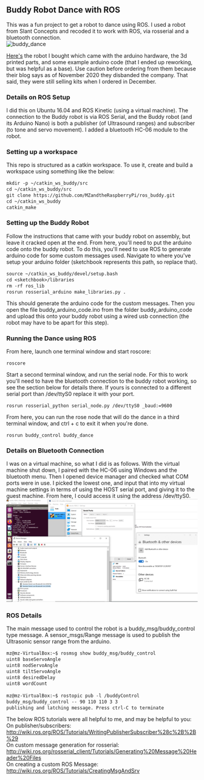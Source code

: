 ## Buddy Robot Dance with ROS
This was a fun project to get a robot to dance using ROS. I used a robot from Slant Concepts and recoded it to work with ROS, via rosserial and a bluetooth connection.    
![buddy_dance](screenshots/buddy_dance.gif)    

[Here's](https://www.littlearmrobot.com/buddy.html) the robot I bought which came with the arduino hardware, the 3d printed parts, and some example arduino code (that I ended up reworking, but was helpful as a base). Use caution before ordering from them because their blog says as of November 2020 they disbanded the company. That said, they were still selling kits when I ordered in December.    

### Details on ROS Setup
I did this on Ubuntu 16.04 and ROS Kinetic (using a virtual machine). The connection to the Buddy robot is via ROS Serial, and the Buddy robot (and its Arduino Nano) is both a publisher (of Ultrasound ranges) and subscriber (to tone and servo movement). I added a bluetooth HC-06 module to the robot.

### Setting up a workspace
This repo is structured as a catkin workspace. To use it, create and build a workspace using something like the below:    
```
mkdir -p ~/catkin_ws_buddy/src
cd ~/catkin_ws_buddy/src
git clone https://github.com/MZandtheRaspberryPi/ros_buddy.git
cd ~/catkin_ws_buddy
catkin_make
```    

### Setting up the Buddy Robot
Follow the instructions that came with your buddy robot on assembly, but leave it cracked open at the end. From here, you'll need to put the arduino code onto the buddy robot. To do this, you'll need to use ROS to generate arduino code for some custom messages used. Navigate to where you've setup your arduino folder (sketchbook represents this path, so replace that).    
```
source ~/catkin_ws_buddy/devel/setup.bash
cd <sketchbook>/libraries
rm -rf ros_lib
rosrun rosserial_arduino make_libraries.py .
```    
This should generate the arduino code for the custom messages. Then you open the file buddy_arduino_code.ino from the folder buddy_arduino_code and upload this onto your buddy robot using a wired usb connection (the robot may have to be apart for this step).

### Running the Dance using ROS

From here, launch one terminal window and start roscore:    
```
roscore
```    

Start a second terminal window, and run the serial node. For this to work you'll need to have the bluetooth connection to the buddy robot working, so see the section below for details there. If yours is connected to a different serial port than /dev/ttyS0 replace it with your port.    
```
rosrun rosserial_python serial_node.py /dev/ttyS0 _baud:=9600
```    

From here, you can run the rose node that will do the dance in a third terminal window, and ctrl + c to exit it when you're done.    
```
rosrun buddy_control buddy_dance
```


### Details on Bluetooth Connection
I was on a virtual machine, so what I did is as follows. With the virtual machine shut down, I paired with the HC-06 using Windows and the bluetooth menu. Then I opened device manager and checked what COM ports were in use. I picked the lowest one, and input that into my virtual machine settings in terms of using the HOST serial port, and giving it to the guest machine. From here, I could access it using the address /dev/ttyS0.    
![bluetooth_settings](screenshots/bluetooth_settings.PNG)    

### ROS Details
The main message used to control the robot is a buddy_msg/buddy_control type message. A sensor_msgs/Range message is used to publish the Ultrasonic sensor range from the arduino.     
```
mz@mz-VirtualBox:~$ rosmsg show buddy_msg/buddy_control
uint8 baseServoAngle
uint8 nodServoAngle
uint8 tiltServoAngle
uint8 desiredDelay
uint8 wordCount

mz@mz-VirtualBox:~$ rostopic pub -l /buddyControl buddy_msg/buddy_control -- 90 110 110 3 3
publishing and latching message. Press ctrl-C to terminate
```    
The below ROS tutorials were all helpful to me, and may be helpful to you:    
On publisher/subscribers: http://wiki.ros.org/ROS/Tutorials/WritingPublisherSubscriber%28c%2B%2B%29    
On custom message generation for rosserial: http://wiki.ros.org/rosserial_client/Tutorials/Generating%20Message%20Header%20Files     
On creating a custom ROS Message: http://wiki.ros.org/ROS/Tutorials/CreatingMsgAndSrv    
